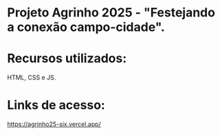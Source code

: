 # Projeto Agrinho 2025 - "Festejando a conexão campo-cidade".

# Recursos utilizados: 
HTML, CSS e JS.

# Links de acesso:
https://agrinho25-six.vercel.app/
